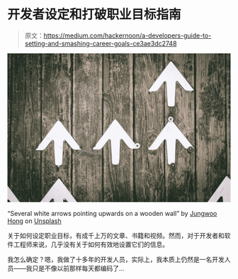 # 开发者设定和打破职业目标指南

> 原文：<https://medium.com/hackernoon/a-developers-guide-to-setting-and-smashing-career-goals-ce3ae3dc2748>

![](img/8f25f62b33ef7dabb6398470a0d70cd8.png)

“Several white arrows pointing upwards on a wooden wall” by [Jungwoo Hong](https://unsplash.com/@oowgnuj?utm_source=medium&utm_medium=referral) on [Unsplash](https://unsplash.com?utm_source=medium&utm_medium=referral)

关于如何设定职业目标，有成千上万的文章、书籍和视频。然而，对于开发者和软件工程师来说，几乎没有关于如何有效地设置它们的信息。

我怎么确定？嗯，我做了十多年的开发人员，实际上，我本质上仍然是一名开发人员——我只是不像以前那样每天都编码了…